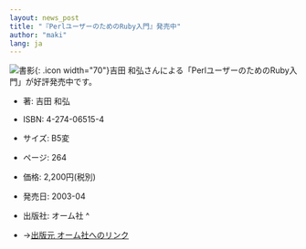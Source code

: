```yaml
---
layout: news_post
title: "『PerlユーザーのためのRuby入門』発売中"
author: "maki"
lang: ja
---
```


![書影](http://www.ohmsha.co.jp/data/books/cover/4-274-06515-4.gif){:
.icon width="70"}吉田 和弘さんによる「PerlユーザーのためのRuby入門」が好評発売中です。

* 著: 吉田 和弘
* ISBN: 4-274-06515-4
* サイズ: B5変
* ページ: 264
* 価格: 2,200円(税別)
* 発売日: 2003-04
* 出版社: オーム社
^

* →[出版元 オーム社へのリンク][1]



[1]: http://ssl.ohmsha.co.jp/cgi-bin/menu.cgi?ISBN=4-274-06515-4 
